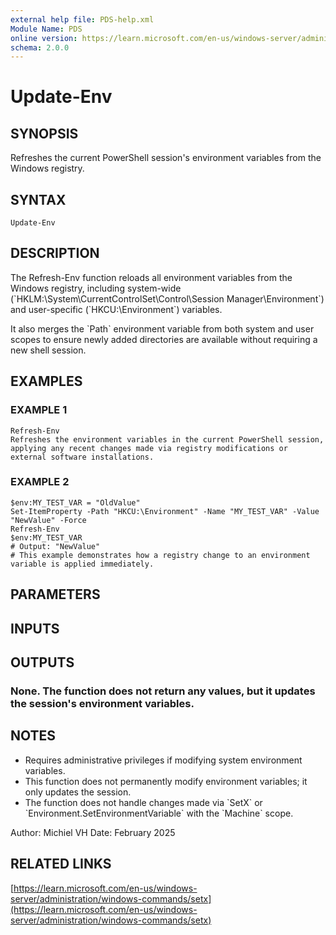 ```yaml
---
external help file: PDS-help.xml
Module Name: PDS
online version: https://learn.microsoft.com/en-us/windows-server/administration/windows-commands/setx
schema: 2.0.0
---
```


# Update-Env

## SYNOPSIS
Refreshes the current PowerShell session's environment variables from the Windows registry.

## SYNTAX

```
Update-Env
```

## DESCRIPTION
The Refresh-Env function reloads all environment variables from the Windows registry,
including system-wide (\`HKLM:\System\CurrentControlSet\Control\Session Manager\Environment\`)
and user-specific (\`HKCU:\Environment\`) variables. 

It also merges the \`Path\` environment variable from both system and user scopes to ensure
newly added directories are available without requiring a new shell session.

## EXAMPLES

### EXAMPLE 1
```
Refresh-Env
Refreshes the environment variables in the current PowerShell session, 
applying any recent changes made via registry modifications or external software installations.
```

### EXAMPLE 2
```
$env:MY_TEST_VAR = "OldValue"
Set-ItemProperty -Path "HKCU:\Environment" -Name "MY_TEST_VAR" -Value "NewValue" -Force
Refresh-Env
$env:MY_TEST_VAR
# Output: "NewValue"
# This example demonstrates how a registry change to an environment variable is applied immediately.
```

## PARAMETERS

## INPUTS

## OUTPUTS

### None. The function does not return any values, but it updates the session's environment variables.
## NOTES
- Requires administrative privileges if modifying system environment variables.
- This function does not permanently modify environment variables; it only updates the session.
- The function does not handle changes made via \`SetX\` or \`Environment.SetEnvironmentVariable\` with the \`Machine\` scope.

Author: Michiel VH
Date:   February 2025

## RELATED LINKS

[https://learn.microsoft.com/en-us/windows-server/administration/windows-commands/setx](https://learn.microsoft.com/en-us/windows-server/administration/windows-commands/setx)

